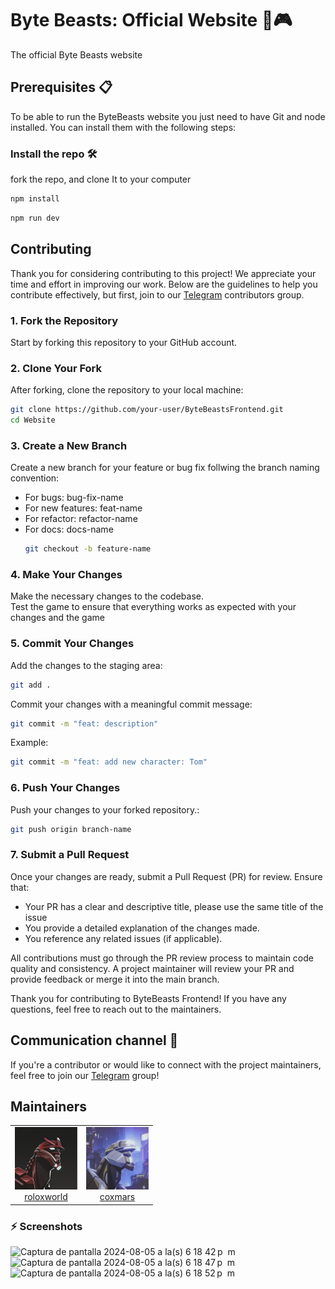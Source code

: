 # Byte Beasts: Official Website 🐉🎮

The official Byte Beasts website

## Prerequisites 📋

To be able to run the ByteBeasts website you just need to have Git and node installed. You can install them with the following steps:

### Install the repo 🛠️

fork the repo, and clone It to your computer

```bash
npm install
```

```bash
npm run dev
```
## Contributing

Thank you for considering contributing to this project! We appreciate your time and effort in improving our work. Below are the guidelines to help you contribute effectively, but first, join to our [Telegram](https://t.me/+-84e2pqLtqNkZDAx) contributors group.

### 1. Fork the Repository
Start by forking this repository to your GitHub account.

### 2. Clone Your Fork
After forking, clone the repository to your local machine:
   ```bash
   git clone https://github.com/your-user/ByteBeastsFrontend.git
   cd Website
   ```

### 3. Create a New Branch
Create a new branch for your feature or bug fix follwing the branch naming convention:
- For bugs: bug-fix-name
- For new features: feat-name
- For refactor: refactor-name
- For docs: docs-name
   ```bash
   git checkout -b feature-name
   ```

### 4. Make Your Changes
Make the necessary changes to the codebase.  
Test the game to ensure that everything works as expected with your changes and the game

### 5. Commit Your Changes
Add the changes to the staging area:
   ```bash
   git add .
   ```
Commit your changes with a meaningful commit message:
   ```bash
   git commit -m "feat: description"
   ```
   Example: 
   ```bash
   git commit -m "feat: add new character: Tom"
   ```

### 6. Push Your Changes
Push your changes to your forked repository.:
   ```bash
   git push origin branch-name 
   ```

### 7. Submit a Pull Request
Once your changes are ready, submit a Pull Request (PR) for review. Ensure that:
- Your PR has a clear and descriptive title, please use the same title of the issue
- You provide a detailed explanation of the changes made.
- You reference any related issues (if applicable).

All contributions must go through the PR review process to maintain code quality and consistency. A project maintainer will review your PR and provide feedback or merge it into the main branch.

Thank you for contributing to ByteBeasts Frontend! If you have any questions, feel free to reach out to the maintainers.

## Communication channel 📢
If you're a contributor or would like to connect with the project maintainers, feel free to join our [Telegram](https://t.me/+-84e2pqLtqNkZDAx) group!

## Maintainers

<table>
  <tr>
    <td align="center">
      <img src="maintainers/rolo.jpg" width="100px" alt="Maintainer: roloxworld"/>
      <br />
      <a href="https://github.com/RolandoDrRobot">roloxworld</a>
      <br />
    </td>
        <td align="center">
      <img src="maintainers/marco.jpeg" width="100px" alt="Maintainer: coxmars"/>
      <br />
      <a href="https://github.com/coxmars">coxmars</a>
      <br />
    </td>
  </tr>
</table>

### ⚡️ Screenshots

<img width="603" alt="Captura de pantalla 2024-08-05 a la(s) 6 18 42 p  m" src="https://github.com/user-attachments/assets/5014a542-f1ae-48ee-a358-95e5e0aa1e32">

<img width="603" alt="Captura de pantalla 2024-08-05 a la(s) 6 18 47 p  m" src="https://github.com/user-attachments/assets/475897cc-8268-4762-b3cd-e76ef7b2b430">

<img width="603" alt="Captura de pantalla 2024-08-05 a la(s) 6 18 52 p  m" src="https://github.com/user-attachments/assets/98c80d9c-f3cf-407a-8d22-b5c2383bda94">
